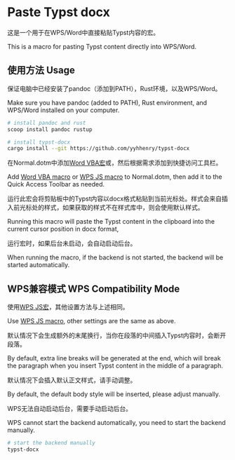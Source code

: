 # Paste Typst docx

这是一个用于在WPS/Word中直接粘贴Typst内容的宏。

This is a macro for pasting Typst content directly into WPS/Word.

## 使用方法 Usage

保证电脑中已经安装了pandoc（添加到PATH），Rust环境，以及WPS/Word。

Make sure you have pandoc (added to PATH), Rust environment, and WPS/Word installed on your computer.

```bash
# install pandoc and rust
scoop install pandoc rustup

# install typst-docx
cargo install --git https://github.com/yyhhenry/typst-docx
```

在Normal.dotm中添加[Word VBA宏](scripts/macro.vba)或，然后根据需求添加到快捷访问工具栏。

Add [Word VBA macro](scripts/macro.vba) or [WPS JS macro](scripts/macro.js) to Normal.dotm, then add it to the Quick Access Toolbar as needed.

运行此宏会将剪贴板中的Typst内容以docx格式粘贴到当前光标处。样式会来自插入前光标处的样式，如果获取的样式不在样式库中，则会使用默认样式。

Running this macro will paste the Typst content in the clipboard into the current cursor position in docx format,

运行宏时，如果后台未启动，会自动启动后台。

When running the macro, if the backend is not started, the backend will be started automatically.

## WPS兼容模式 WPS Compatibility Mode

使用[WPS JS宏](scripts/macro.js)，其他设置方法与上述相同。

Use [WPS JS macro](scripts/macro.js), other settings are the same as above.

默认情况下会生成额外的末尾换行，当你在段落的中间插入Typst内容时，会断开段落。

By default, extra line breaks will be generated at the end, which will break the paragraph when you insert Typst content in the middle of a paragraph.

默认情况下会插入默认正文样式，请手动调整。

By default, the default body style will be inserted, please adjust manually.

WPS无法自动启动后台，需要手动启动后台。

WPS cannot start the backend automatically, you need to start the backend manually.

```bash
# start the backend manually
typst-docx
```
